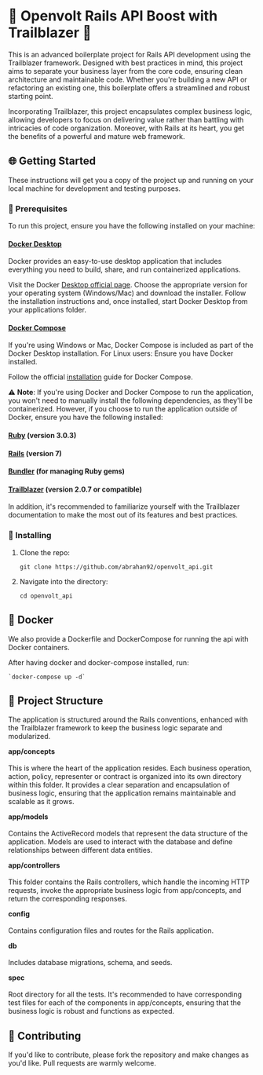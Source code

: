 # 🚀 Openvolt Rails API Boost with Trailblazer 🚀

This is an advanced boilerplate project for Rails API development using the Trailblazer framework. Designed with best practices in mind, this project aims to separate your business layer from the core code, ensuring clean architecture and maintainable code. Whether you're building a new API or refactoring an existing one, this boilerplate offers a streamlined and robust starting point.

Incorporating Trailblazer, this project encapsulates complex business logic, allowing developers to focus on delivering value rather than battling with intricacies of code organization. Moreover, with Rails at its heart, you get the benefits of a powerful and mature web framework.

## 🌐 Getting Started

These instructions will get you a copy of the project up and running on your local machine for development and testing purposes.

### 🔑 Prerequisites
To run this project, ensure you have the following installed on your machine:

#### [Docker Desktop](https://www.docker.com/products/docker-desktop) 
Docker provides an easy-to-use desktop application that includes everything you need to build, share, and run containerized applications.

Visit the Docker [Desktop official page](https://www.docker.com/products/docker-desktop).
Choose the appropriate version for your operating system (Windows/Mac) and download the installer.
Follow the installation instructions and, once installed, start Docker Desktop from your applications folder.

#### [Docker Compose](https://docs.docker.com/compose/install/)

If you're using Windows or Mac, Docker Compose is included as part of the Docker Desktop installation. For Linux users:
Ensure you have Docker installed.

Follow the official [installation](https://docs.docker.com/compose/install/) guide for Docker Compose.

⚠️ **Note**: If you're using Docker and Docker Compose to run the application, you won't need to manually install the following dependencies, as they'll be containerized. However, if you choose to run the application outside of Docker, ensure you have the following installed:

#### [Ruby](https://www.ruby-lang.org/en/downloads/) (version 3.0.3)
#### [Rails](https://rubyonrails.org/) (version 7)
#### [Bundler](https://bundler.io/) (for managing Ruby gems)
#### [Trailblazer](http://trailblazer.to/) (version 2.0.7 or compatible)


In addition, it's recommended to familiarize yourself with the Trailblazer documentation to make the most out of its features and best practices.

### 💽 Installing

1.  Clone the repo:

        git clone https://github.com/abrahan92/openvolt_api.git

2.  Navigate into the directory:

        cd openvolt_api

## 🐳 Docker

We also provide a Dockerfile and DockerCompose for running the api with Docker containers.

After having docker and docker-compose installed, run:

    `docker-compose up -d`

## 📁 Project Structure
The application is structured around the Rails conventions, enhanced with the Trailblazer framework to keep the business logic separate and modularized.

**app/concepts** <br/><br/>
This is where the heart of the application resides. Each business operation, action, policy, representer or contract is organized into its own directory within this folder. It provides a clear separation and encapsulation of business logic, ensuring that the application remains maintainable and scalable as it grows.

**app/models** <br/><br/>
Contains the ActiveRecord models that represent the data structure of the application. Models are used to interact with the database and define relationships between different data entities.

**app/controllers** <br/><br/>
This folder contains the Rails controllers, which handle the incoming HTTP requests, invoke the appropriate business logic from app/concepts, and return the corresponding responses.

**config** <br/><br/>
Contains configuration files and routes for the Rails application.

**db** <br/><br/>
Includes database migrations, schema, and seeds.

**spec** <br/><br/>
Root directory for all the tests. It's recommended to have corresponding test files for each of the components in app/concepts, ensuring that the business logic is robust and functions as expected.

## 👥 Contributing

If you'd like to contribute, please fork the repository and make changes as you'd like. Pull requests are warmly welcome.

